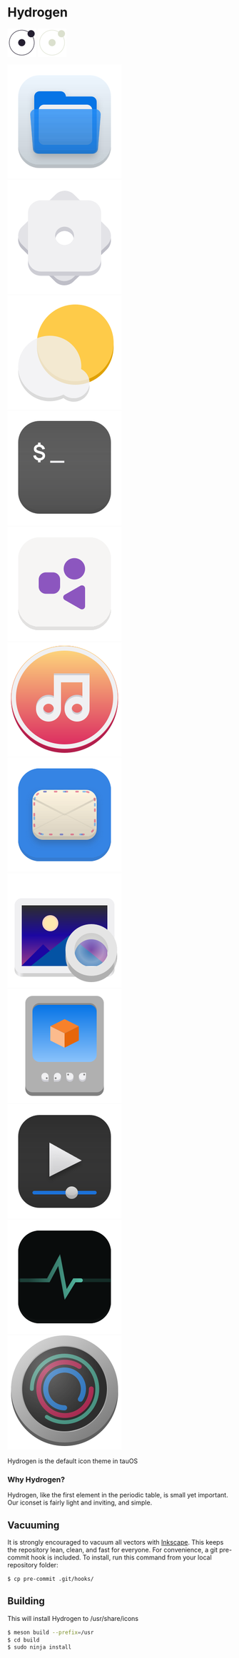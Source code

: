 # Hydrogen

![Light screenshot](logo.png#gh-light-mode-only)
![Dark screenshot](logo-dark.png#gh-dark-mode-only)

![](Hydrogen/scalable/apps/org.gnome.Nautilus.svg)  ![](Hydrogen/scalable/apps/systemsettings.svg)  ![](Hydrogen/scalable/apps/org.gnome.Weather.svg) ![](Hydrogen/scalable/apps/utilities-terminal.svg) ![](Hydrogen/scalable/apps/application-default-icon.svg) ![](Hydrogen/scalable/apps/org.gnome.Music.svg) ![](Hydrogen/scalable/apps/org.gnome.Geary.svg) ![](Hydrogen/scalable/apps/org.gnome.Photos.svg) ![](Hydrogen/scalable/apps/org.gnome.Boxes.svg) ![](Hydrogen/scalable/apps/org.gnome.Totem.svg) ![](Hydrogen/scalable/apps/org.gnome.SystemMonitor.svg) ![](Hydrogen/scalable/apps/org.gnome.baobab.svg) 

Hydrogen is the default icon theme in tauOS

### Why Hydrogen?

Hydrogen, like the first element in the periodic table, is small yet important.
Our iconset is fairly light and inviting, and simple.

## Vacuuming

It is strongly encouraged to vacuum all vectors with [Inkscape](http://inkscape.org). This keeps the repository lean, clean, and fast for everyone. For convenience, a git pre-commit hook is included. To install, run this command from your local repository folder:

```sh
$ cp pre-commit .git/hooks/
```

## Building

This will install Hydrogen to /usr/share/icons

```sh
$ meson build --prefix=/usr
$ cd build
$ sudo ninja install
```
